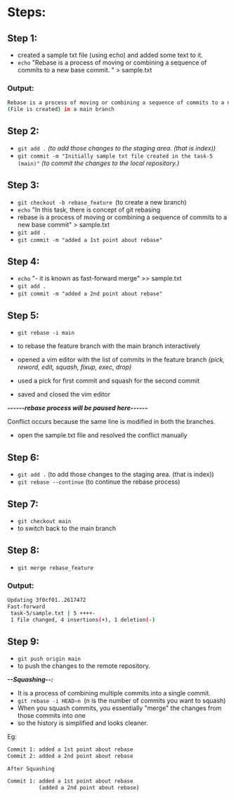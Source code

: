 # Steps:

## Step 1:
- created a sample txt file (using echo) and added some text to it.
- `echo` "Rebase is a process of moving or combining a sequence of commits to a new base commit. " > sample.txt

### Output:
``` bash
Rebase is a process of moving or combining a sequence of commits to a new base commit.
(File is created) in a main branch
```

## Step 2:
- `git add .` _(to add those changes to the staging area. (that is index))_
- `git commit -m "Initially sample txt file created in the task-5 (main)"` _(to commit the changes to the local repository.)_

## Step 3:
- `git checkout -b rebase_feature `(to create a new branch)
- `echo` "In this task, there is concept of git rebasing
- rebase is a process of moving or combining a sequence of commits to a new base commit" > sample.txt
- `git add .`
- `git commit -m "added a 1st point about rebase"`

## Step 4:
- `echo` "- it is known as fast-forward merge" >> sample.txt
- `git add .`
- `git commit -m "added a 2nd point about rebase"`

## Step 5:
- `git rebase -i main`
- to rebase the feature branch with the main branch interactively
- opened a vim editor with the list of commits in the feature branch
_(pick, reword, edit, squash, fixup, exec, drop)_

- used a pick for first commit and squash for the second commit
- saved and closed the vim editor

_**------rebase process will be paused here------**_

Conflict occurs because the same line is modified in both the branches. 
- open the sample.txt file and resolved the conflict manually

## Step 6:
- `git add .` (to add those changes to the staging area. (that is index))
- `git rebase --continue` (to continue the rebase process)

## Step 7:
- `git checkout main`
- to switch back to the main branch

## Step 8: 
- `git merge rebase_feature`

### Output:
``` bash
Updating 3f0cf01..2617472
Fast-forward
 task-5/sample.txt | 5 ++++-
 1 file changed, 4 insertions(+), 1 deletion(-)
 ```

## Step 9:
- `git push origin main`
- to push the changes to the remote repository.


_**--Squashing--:**_
- It is a process of combining multiple commits into a single commit.
- `git rebase -i HEAD~n `(n is the number of commits you want to squash)
- When you squash commits, you essentially "merge" the changes from those commits into one
- so the history is simplified and looks cleaner. 

Eg: 
``` bash
Commit 1: added a 1st point about rebase
Commit 2: added a 2nd point about rebase
```

```````` After Squashing ````````
``` bash
Commit 1: added a 1st point about rebase
          (added a 2nd point about rebase)
``` 
